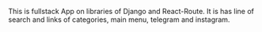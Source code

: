 This is fullstack App on libraries of Django and React-Route.
It is has line of search and links of categories, main menu, telegram and instagram.